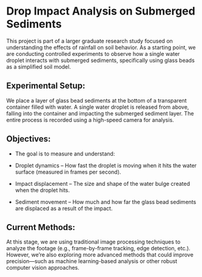# Drop Impact Analysis on Submerged Sediments


 This project is part of a larger graduate research study focused on understanding the effects of rainfall on soil behavior. As a starting point, we are conducting controlled experiments to observe how a single water droplet interacts with submerged sediments, specifically using glass beads as a simplified soil model.

## Experimental Setup:

We place a layer of glass bead sediments at the bottom of a transparent container filled with water. A single water droplet is released from above, falling into the container and impacting the submerged sediment layer. The entire process is recorded using a high-speed camera for analysis.

## Objectives:

- The goal is to measure and understand:

- Droplet dynamics – How fast the droplet is moving when it hits the water surface (measured in frames per second).

- Impact displacement – The size and shape of the water bulge created when the droplet hits.

- Sediment movement – How much and how far the glass bead sediments are displaced as a result of the impact.

## Current Methods:

At this stage, we are using traditional image processing techniques to analyze the footage (e.g., frame-by-frame tracking, edge detection, etc.). However, we’re also exploring more advanced methods that could improve precision—such as machine learning-based analysis or other robust computer vision approaches.
